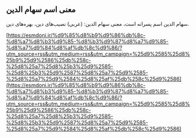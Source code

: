 ## معنی اسم سهام الدین


سهام الدین اسم پسرانه است، معنی سهام الدین: (عربی) نصیب‌های دین، بهره‌های دین.

[https://esmdoni.ir/%d9%85%d8%b9%d9%86%db%8c-%d8%a7%d8%b3%d9%85-%d8%b3%d9%87%d8%a7%d9%85-%d8%a7%d9%84%d8%af%db%8c%d9%86/?utm_source=rss&utm_medium=rss&utm_campaign=%25d9%2585%25d8%25b9%25d9%2586%25db%258c-%25d8%25a7%25d8%25b3%25d9%2585-%25d8%25b3%25d9%2587%25d8%25a7%25d9%2585-%25d8%25a7%25d9%2584%25d8%25af%25db%258c%25d9%2586](https://esmdoni.ir/%d9%85%d8%b9%d9%86%db%8c-%d8%a7%d8%b3%d9%85-%d8%b3%d9%87%d8%a7%d9%85-%d8%a7%d9%84%d8%af%db%8c%d9%86/?utm_source=rss&utm_medium=rss&utm_campaign=%25d9%2585%25d8%25b9%25d9%2586%25db%258c-%25d8%25a7%25d8%25b3%25d9%2585-%25d8%25b3%25d9%2587%25d8%25a7%25d9%2585-%25d8%25a7%25d9%2584%25d8%25af%25db%258c%25d9%2586) 
